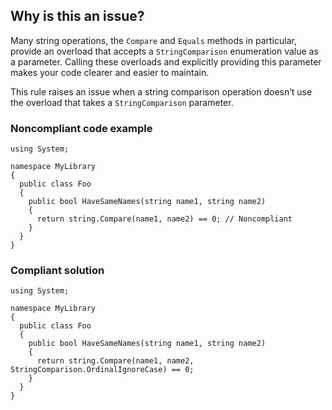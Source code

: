 ## Why is this an issue?
 
Many string operations, the `Compare` and `Equals` methods in particular, provide an overload that accepts a `StringComparison` enumeration value as a parameter. Calling these overloads and explicitly providing this parameter makes your code clearer and easier to maintain.
 
This rule raises an issue when a string comparison operation doesn’t use the overload that takes a `StringComparison` parameter.
 
### Noncompliant code example

    using System;
    
    namespace MyLibrary
    {
      public class Foo
      {
        public bool HaveSameNames(string name1, string name2)
        {
          return string.Compare(name1, name2) == 0; // Noncompliant
        }
      }
    }

### Compliant solution

    using System;
    
    namespace MyLibrary
    {
      public class Foo
      {
        public bool HaveSameNames(string name1, string name2)
        {
          return string.Compare(name1, name2, StringComparison.OrdinalIgnoreCase) == 0;
        }
      }
    }